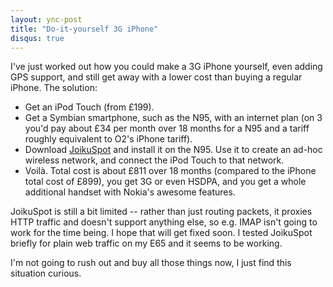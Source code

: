 ```yaml
---
layout: ync-post
title: "Do-it-yourself 3G iPhone"
disqus: true
---
```


I've just worked out how you could make a 3G iPhone yourself, even adding GPS support, and still get
away with a lower cost than buying a regular iPhone. The solution:

* Get an iPod Touch (from £199).
* Get a Symbian smartphone, such as the N95, with an internet plan (on 3 you'd pay
about £34 per month over 18 months for a N95 and a tariff roughly equivalent to O2's iPhone
tariff).
* Download
[JoikuSpot](http://www.joikuspot.com/aboutJoikuSpot.php) and install it on the N95. Use it to create
an ad-hoc wireless network, and connect the iPod Touch to that
network.
* Voilà. Total cost is about £811 over 18 months (compared to the iPhone total
cost of £899), you get 3G or even HSDPA, and you get a whole additional handset with Nokia's
awesome features.

JoikuSpot is still a bit limited -- rather than just routing packets,
it proxies HTTP traffic and doesn't support anything else, so e.g. IMAP isn't going to work for the
time being. I hope that will get fixed soon. I tested JoikuSpot briefly for plain web traffic on my
E65 and it seems to be working.

I'm not going to rush out and buy all those things now, I just find
this situation curious.
